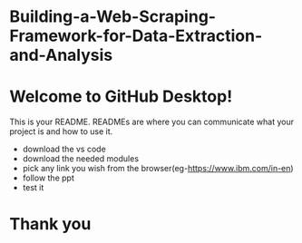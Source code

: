 # Building-a-Web-Scraping-Framework-for-Data-Extraction-and-Analysis
# Welcome to GitHub Desktop!
This is your README. READMEs are where you can communicate what your project is and how to use it.
* download the vs code
* download the needed modules
* pick any link you wish from the browser(eg-https://www.ibm.com/in-en)
* follow the ppt
* test it
# Thank you
